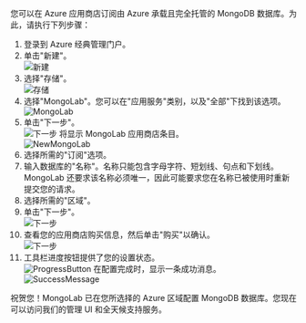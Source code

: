 ﻿您可以在 Azure 应用商店订阅由 Azure 承载且完全托管的 MongoDB 数据库。为此，请执行下列步骤：

1. 登录到 Azure 经典管理门户。
1. 单击"新建"。  
![新建][button-new]
1. 选择"存储"。  
![存储][button-store]
1. 选择"MongoLab"。您可以在"应用服务"类别，以及"全部"下找到该选项。  
![MongoLab][entry-mongolab]
1. 单击"下一步"。  
![下一步][button-next]
  将显示 MongoLab 应用商店条目。  
![NewMongoLab][screen-newmongolab]
1. 选择所需的"订阅"选项。
1. 输入数据库的"名称"。名称只能包含字母字符、短划线、句点和下划线。MongoLab 还要求该名称必须唯一，因此可能要求您在名称已被使用时重新提交您的请求。
1. 选择所需的"区域"。
1. 单击"下一步"。  
![下一步][button-next]
1. 查看您的应用商店购买信息，然后单击"购买"以确认。  
![下一步][button-purchase]
1. 工具栏进度按钮提供了您的设置状态。  
![ProgressButton][button-progress]
在配置完成时，显示一条成功消息。  
![SuccessMessage][message-success]

祝贺您！MongoLab 已在您所选择的 Azure 区域配置 MongoDB 数据库。您现在可以访问我们的管理 UI 和全天候支持服务。

[button-new]: ./media/howto-provision-mongolab/button-new.png
[button-store]: ./media/howto-provision-mongolab/button-store.png
[button-next]: ./media/howto-provision-mongolab/button-next.png
[button-purchase]: ./media/howto-provision-mongolab/button-purchase.png
[button-progress]: ./media/howto-provision-mongolab/button-progress.png
[entry-mongolab]: ./media/howto-provision-mongolab/entry-mongolab.png 
[screen-newmongolab]: ./media/howto-provision-mongolab/screen-newmongolab.png 
[message-success]: ./media/howto-provision-mongolab/message-provisionsuccess.png
<!--HONumber=41-->